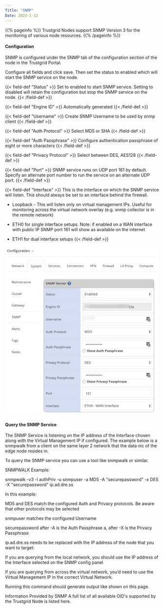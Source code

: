 ```yaml
---
Title: "SNMP"
Date: 2023-1-12
---
```


{{% pageinfo %}}
Trustgrid Nodes support SNMP Version 3 for the monitoring of various node resources.
{{% /pageinfo %}}

#### Configuration

SNMP is configured under the SNMP tab of the configuration section of the node in the Trustgrid Portal.

Configure all fields and click save. Then set the status to enabled which will start the SNMP service on the node.

{{< field-def "Status" >}}
Set to enabled to start SNMP service. Setting to disabled will retain the configuration but stop the SNMP service on the node.
{{< /field-def >}}

{{< field-def "Engine ID" >}}
Automatically generated
{{< /field-def >}}

{{< field-def "Username" >}}
Create SNMP Username to be used by snmp client
{{< /field-def >}}

{{< field-def "Auth Protocol" >}}
Select MD5 or SHA
{{< /field-def >}}

{{< field-def "Auth Passphrase" >}}
Configure authentication passphrase of eight or more characters
{{< /field-def >}}

{{< field-def "Privacy Protocol" >}}
Select between DES, AES128
{{< /field-def >}}

{{< field-def "Port" >}}
SNMP service runs on UDP port 161 by default. Specify an alternate port number to run the service on an alternate UDP port.
{{< /field-def >}}

{{< field-def "Interface" >}}
This is the interface on which the SNMP service will listen. This should always be set to an interface behind the firewall.

- Loopback - This will listen only on virtual management IPs. Useful for monitoring across the virtual network overlay (e.g. snmp collector is in the remote network)

- ETH0 for single interface setups. Note: if enabled on a WAN interface with public IP SNMP port 161 will show as available on the internet

- ETH1 for dual interface setups
  {{< /field-def >}}

![img](system-config.png)

#### Query the SNMP Service

The SNMP Service is listening on the IP address of the Interface chosen along with the Virtual Management IP if configured. The example below is a snmpwalk from a client on the same layer 2 network that the data nic of the edge node resides in.

To query the SNMP service you can use a tool like snmpwalk or similar.

SNMPWALK Example:

snmpwalk -v3 -l authPriv -u snmpuser -a MD5 -A "securepassword" -x DES -X "securepassword" ip.ad.dre.ss

In this example:

MD5 and DES match the configured Auth and Privacy protocols. Be aware that other protocols may be selected

snmpuser matches the configured Username

securepassword after -A is the Auth Passphrase a, after -X is the Privacy Passphrase

ip.ad.dre.ss needs to be replaced with the IP address of the node that you want to target:

If you are querying from the local network, you should use the IP address of the Interface selected on the SNMP config panel

If you are querying from across the virtual network, you’d need to use the Virtual Management IP in the correct Virtual Network.

Running this command should generate output like shown on this page.

Information Provided by SNMP
A full list of all available OID's supported by the Trustgrid Node is listed here.
